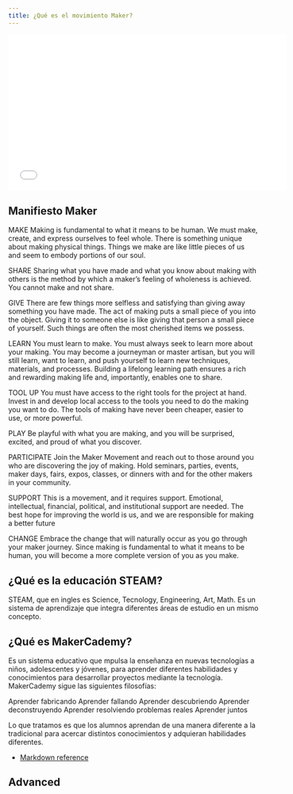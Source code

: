 ```yaml
---
title: ¿Qué es el movimiento Maker?
---
```



<iframe width="560" height="315" src="//www.youtube.com/embed/IsRBgBwLwxw" frameborder="0" allowfullscreen></iframe>

## Manifiesto Maker

MAKE
Making is fundamental to what it means to be human.
We must make, create, and express ourselves to feel
whole. There is something unique about making
physical things. Things we make are like little pieces
of us and seem to embody portions of our soul.


SHARE
Sharing what you have made and what you know
about making with others is the method by
which a maker’s feeling of wholeness
is achieved. You cannot make and not share.


GIVE
There are few things more selfless and satisfying
than giving away something you have made. The act
of making puts a small piece of you into the object.
Giving it to someone else is like giving that person a
small piece of yourself. Such things are often
the most cherished items we possess.

LEARN
You must learn to make. You must always seek to learn
more about your making. You may become a journeyman
or master artisan, but you will still learn, want to learn,
and push yourself to learn new techniques, materials,
and processes. Building a lifelong learning path
ensures a rich and rewarding making life and,
importantly, enables one to share.

TOOL UP
You must have access to the right tools for the project at
hand. Invest in and develop local access to the tools you
need to do the making you want to do. The tools of making
have never been cheaper, easier to use, or more powerful.

PLAY
Be playful with what you are making, and you will be
surprised, excited, and proud of what you discover.

PARTICIPATE
Join the Maker Movement and reach out to those around
you who are discovering the joy of making. Hold seminars,
parties, events, maker days, fairs, expos, classes, or dinners
with and for the other makers in your community.

SUPPORT
This is a movement, and it requires support. Emotional,
intellectual, financial, political, and institutional support
are needed. The best hope for improving the world is us,
and we are responsible for making a better future

CHANGE
Embrace the change that will naturally occur as you go
through your maker journey. Since making is fundamental
to what it means to be human, you will become a more
complete version of you as you make.

## ¿Qué es la educación STEAM?
STEAM, que en ingles es Science, Tecnology, Engineering,  Art, Math.
Es un sistema de aprendizaje que integra diferentes áreas de estudio en un mismo concepto.

## ¿Qué es MakerCademy?
Es un sistema educativo que mpulsa la enseñanza en nuevas tecnologías a niños, adolescentes y
jóvenes, para aprender diferentes habilidades y conocimientos para
desarrollar proyectos mediante la tecnología.
MakerCademy sigue las siguientes filosofías:

Aprender fabricando
Aprender fallando
Aprender descubriendo
Aprender deconstruyendo
Aprender resolviendo problemas reales
Aprender juntos

Lo que tratamos es que los alumnos aprendan de una manera diferente a la tradicional
para acercar distintos conocimientos y adquieran habilidades diferentes.



- [Markdown reference](http://daringfireball.net/projects/markdown/syntax)


## Advanced
